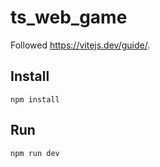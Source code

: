 # ts_web_game

Followed https://vitejs.dev/guide/.

## Install

```
npm install
```

## Run

```
npm run dev
```